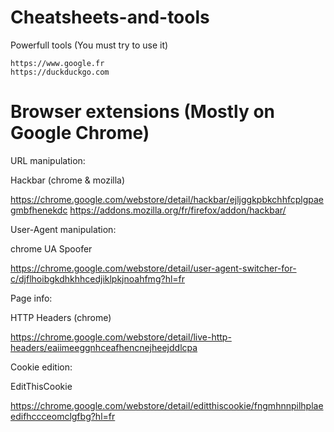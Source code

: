# Cheatsheets-and-tools

  Powerfull tools (You must try to use it)
  
    https://www.google.fr
    https://duckduckgo.com
    
    
# Browser extensions (Mostly on Google Chrome)
  
  URL manipulation:
  
   Hackbar (chrome & mozilla)
   
   https://chrome.google.com/webstore/detail/hackbar/ejljggkpbkchhfcplgpaegmbfhenekdc
   https://addons.mozilla.org/fr/firefox/addon/hackbar/
  
  User-Agent manipulation:
  
   chrome UA Spoofer
   
   https://chrome.google.com/webstore/detail/user-agent-switcher-for-c/djflhoibgkdhkhhcedjiklpkjnoahfmg?hl=fr
   
  Page info:
  
   HTTP Headers (chrome)
   
   https://chrome.google.com/webstore/detail/live-http-headers/eaiimeeggnhceafhencnejheejddlcpa
   
  Cookie edition:
  
   EditThisCookie
   
   https://chrome.google.com/webstore/detail/editthiscookie/fngmhnnpilhplaeedifhccceomclgfbg?hl=fr
  

